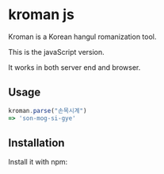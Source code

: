 # kroman js

Kroman is a Korean hangul romanization tool.

This is the javaScript version.

It works in both server end and browser.

## Usage

``` javaScript
kroman.parse("손목시계")
=> 'son-mog-si-gye'
```

## Installation

Install it with npm:


